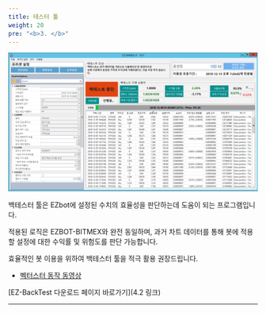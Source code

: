 ```yaml
---
title: 테스터 툴
weight: 20
pre: "<b>3. </b>"
---
```


![](/picture/Backtest1.png?width=800&height=450)

백테스터 툴은 EZbot에 설정된 수치의 효율성을 판단하는데 도움이 되는 프로그램입니다.

적용된 로직은 EZBOT-BITMEX와 완전 동일하며, 과거 차트 데이터를 통해 봇에 적용할 설정에 대한 수익률 및 위험도를 판단 가능합니다.

효율적인 봇 이용을 위하여 백테스터 툴을 적극 활용 권장드립니다.

- [벡터스터 동작 동영상](https://www.youtube.com/watch?v=COFrw0tHElc&feature=youtu.be&t=21)

[EZ-BackTest 다운로드 페이지 바로가기](4.2 링크)


---